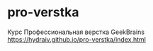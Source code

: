 # pro-verstka
Курс Профессиональная верстка GeekBrains</br>
https://hydraiv.github.io/pro-verstka/index.html
